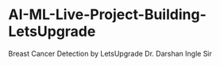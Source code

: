 # AI-ML-Live-Project-Building-LetsUpgrade
Breast Cancer Detection by LetsUpgrade Dr. Darshan Ingle Sir
